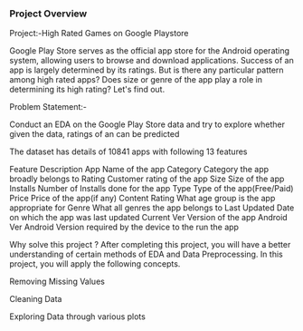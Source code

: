 ### Project Overview

 Project:-High Rated Games on Google Playstore

Google Play Store serves as the official app store for the Android operating system, allowing users to browse and download applications. Success of an app is largely determined by its ratings. But is there any particular pattern among high rated apps? Does size or genre of the app play a role in determining its high rating? Let's find out.

Problem Statement:-

Conduct an EDA on the Google Play Store data and try to explore whether given the data, ratings of an can be predicted

The dataset has details of 10841 apps with following 13 features

Feature Description App Name of the app Category Category the app broadly belongs to Rating Customer rating of the app Size Size of the app Installs Number of Installs done for the app Type Type of the app(Free/Paid) Price Price of the app(if any) Content Rating What age group is the app appropriate for Genre What all genres the app belongs to Last Updated Date on which the app was last updated Current Ver Version of the app Android Ver Android Version required by the device to the run the app

Why solve this project ? After completing this project, you will have a better understanding of certain methods of EDA and Data Preprocessing. In this project, you will apply the following concepts.

Removing Missing Values

Cleaning Data

Exploring Data through various plots


